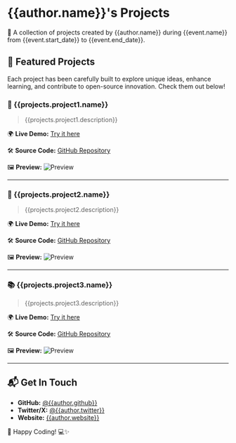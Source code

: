 # {{author.name}}'s Projects

🚀 A collection of projects created by {{author.name}} during {{event.name}} from {{event.start_date}} to {{event.end_date}}.

## 🌟 Featured Projects

Each project has been carefully built to explore unique ideas, enhance learning, and contribute to open-source innovation. Check them out below!

### 🚀 {{projects.project1.name}}

> {{projects.project1.description}}

🌍 **Live Demo:** [Try it here]({{projects.project1.liveLink}})

🛠 **Source Code:** [GitHub Repository]({{projects.project1.repoLink}})

🖼️ **Preview:** ![Preview]({{projects.project1.imageLink}})

---

### 🎨 {{projects.project2.name}}

> {{projects.project2.description}}

🌍 **Live Demo:** [Try it here]({{projects.project2.liveLink}})

🛠 **Source Code:** [GitHub Repository]({{projects.project2.repoLink}})

🖼️ **Preview:** ![Preview]({{projects.project2.imageLink}})

---

### 📚 {{projects.project3.name}}

> {{projects.project3.description}}

🌍 **Live Demo:** [Try it here]({{projects.project3.liveLink}})

🛠 **Source Code:** [GitHub Repository]({{projects.project3.repoLink}})

🖼️ **Preview:** ![Preview]({{projects.project3.imageLink}})

---

## 📬 Get In Touch

- **GitHub:** [@{{author.github}}](https://github.com/{{author.github}})
- **Twitter/X:** [@{{author.twitter}}](https://x.com/{{author.twitter}})
- **Website:** [{{author.website}}]({{author.website}})

🚀 Happy Coding! 💻✨

